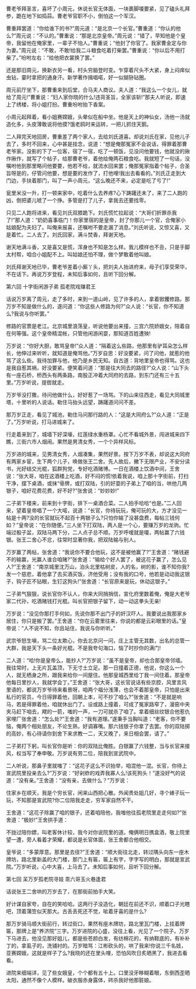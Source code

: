 <!-- { "loadSidebar": true } -->
曹老爷拜圣言，喜坏了小周元，休说长官无体面，一块裹脚嗄要紧，见了磕头礼拜参，跪在地下如捣蒜。曹老爷官职不小，倒怕这一个军汉。

曹重拜罢道：“你给谁下的书?”周元道：“是北京一个长官。”曹重道：“你认的他么?”周元说：“不认的。”曹重说：“那是北京皇帝。”周元说：“错了，早知他是个皇帝，我留他在俺家里，一辈子不怕人。”曹重说；“他封了你官了。我家曹金定与你为妻。”周元说：“不敢，不敢!给我二斗粮食吃着打柴罢。”曹重说：“你以后不用打柴了。”吩咐左右：“给他把衣裳换了罢。”

还是那旧周元，换新衣另一看，村头穷脑登时变。乍穿着尺头不大紧，身上闷痒似虫钻，霎时拿把的通身汗。新学著作揖唱喏，好一似猢狲钻圈。

周元前厅坐下，那曹重来到后堂，合马夫人商议。夫人道：“我这么一个女儿，就给了周元!”曹重说：“妇人家你晓的什么!违背圣旨，全家该斩!”那夫人听说，即速上了绣楼，将小姐打扮。曹重吩咐抬下香案。

小周元起拜着，看小姐赛嫦娥，头晕似在船中坐。他是天上的神仙女，汤他一汤就造化多，头皮薄敢说将他摸?饿老鸥时来运转，一把儿抓住天鹅。

二人拜完天地回房，曹重差了两个家人，去给刘氏道喜。却说刘氏在家，见他儿子去了，多时不回来，心中甚是挂念，说道：“想是俺那冤家不会说话，得罪着那曹老爷家。没影的下了一位客，宿了一宿，吃了一顿饭，见没问他要钱，他就没的揪作揪作，就写了个帖子，给那曹老爷，着他给俺两石粮食吃。我就短了一句话，没嘱咐他到那里略问他要要，他若不给，就流水回来罢；俺那冤家指着个帖子，合圣旨呀是的，仔管问他要，想是要的发作了，打他哩!我出去看看的。”刘氏正走到大门边，手扶着那门，叫了一声小周元，“这么晚还不来，必定是吃了亏了!”

瓮里米没一升，打一顿来家中，吃着什么去养疼?心下踌躇还未了，来了二人跑的凶，倒把婆儿唬了一个挣。多管是打了儿子，拿我去还要找零。

只见二人跑将进来，看见刘氏双膝跪下。刘氏慌忙拉起说：“大哥们折罪杀我了!”那人道：“奶奶喜事临门！你家里宿的是皇帝，封了你那儿一个官，合俺家小姑娘配为夫妇了。叫俺来报喜，还嘱咐不要走漏了消息。”刘氏听说，又惊又喜，又是着忙。二人去了。刘氏回家，满斗焚香，拜谢天地。

谢天地满斗香，又是喜又是慌，浑身也不知是怎么样。我儿模样也不丑，只是手脚太村帮，咱合小姐配不上。叫姑娘还怕不理，做个梦敢着他叫娘。

刘氏拜谢天地已毕，曹老爷差着小厮丫头，把刘夫人抬进府来，母子们享受荣华，不在话下。再说万岁登程，未知后事如何，且听下回分解。

第六回  十字街闲游子弟  孤老院戏赚君王

话说万岁离了周元，走了多时，来到一道山岭，见了许多的人，拿着锨钁修路。那万岁不知是做什么的，遂问道：“你这些人修路为何?”众人说：“长官，你不知道么?我说与你听罢。”

修路的官票是老江。北京城里浪荡皇，听说他要出来撞，三宫六院娇娥女，陪着自在何等强。这个皇帝精混帐，只管他闲游闲耍，那知道百姓遭殃!

万岁说：“你好大胆，敢骂皇帝!”众人道：“隔着这么些路，他那里有驴耳朵怎么样长，他伸过来听听，就知道是俺骂他。”万岁自思：好没要紧，问了问他，就惹的他骂了这么些。我待加罪与他，他乃是乡民无知。自古道：背地里皇帝也得骂。这也是我自惹其祸，好没要紧。便笑着问道：“那是往大同去的路径?”众人说：“山下头有一座石桥，桥西头有两条路，南股正冲着大同府的去路，到东门还有三十五里。”万岁听说，提辔就走。

万岁爷没打撒，待问他做什么，好好惹了一场骂。下的山来往西走，看见大同城里塔，十里听的人说话。勒住马抬头远望，踌躇道问问不差。

那万岁正走，看见了城池，勒住马问那行路的人：“这是大同府么?”众人道：“正是了。”万岁听说，打马进城来了。

行走着来到了，城墙下好深壕，红莲绿水重杨罩。心忙不看城外景，闯进城来四下瞧，三街六市人烟闹。果然是男清女秀，一个个异样风标。

万岁进的城来，见男清女秀，人烟凑集，果然好景。按下万岁不表，却说这大同府有两家乡宦，生下两个儿子，唤做张王二舍。先人故后，撇下无限产业，不安分读书，光好结交光棍，狐群狗党，专好吃酒赌博。一日在酒楼上饮酒中间，王舍说：“张大哥，咱在这酒楼上吃酒，好不闷的慌!依着我说，咱上那十字街前，打扫干净，摆下桌酒，或抹“骨牌，或打双陆，引的好耍的子弟上了咱的当，哄他几两银子，咱好花费花费，好不好?”张舍说：“妙妙妙!”

二子弟下楼来，前来到十字街，排下一桌酒合菜。二人拍手哈哈“也是。”二人回来，望着皇帝唱了一个大喏，说道：“长官，你待玩玩，俺可玩的大，方才没见一帖是十两?没的长官就玩不起百十两银子么?只怕你输了没甚盘费，每帖三钱何如？”皇帝说：“在你随便。”三人坐下打双陆，两人是一个心，要赚万岁的龙驹。忙端过骰子盆，双陆马两下分，二人点子总不顺。万岁呼嗳就是嗄，两帖赢了六钱银。张王二舍心不忿，往常时显著你我，把双陆输与别人。

万岁赢了两帖，张舍道：“我说你不要合他玩，这不是被他赢了?”王舍道：“赌钱避不的输赢，光赢人谁合咱赌?”张舍道：“输给个好人罢了，被这花子赢了，怎么见人?”王舍道：“南京城里沈万山，泊头北里枯树皮，人的名，树的影，谁不知你我?发一个慈悲，着他拿了去买酒买饭，济他受用；没有我的口号，他若是动动我这银子，钩子匠不钻眼，生钉这狗头!”张舍道：“长官原来是玩，休动这银子。”

二子弟气狠狠，说长官你不认人，你来大同捎捎信，宣化府里数着俺，俺是大老爷家二代孙，吃酒赌钱打光棍。叫长官把银子留下，动一动这拳头无亲!

万岁说：“没见你那打手何如，先说你那不出门子的奸汉吓人。我要说出我那家乡居住，你只是搬了罢。”王舍道：“你在云雾里往来，你说的都是云彩眼里的话。”皇帝说：“人不说不知，你且站住，我说与你听听。”

武宗爷怒生嗔，骂二位太欺心，你去北京问一问，庄上主管无其数，出名的总管一大群，我是天下头一条好光棍。不是我夸句海口，恼了时抄你的满门!

二人道：“哈!你是皇帝么，能抄人?”万岁说：“虽不是皇帝，却也合那皇帝邻墙。我往常时，上无片瓦盖顶，下无寸土立足。那一日撞着正德，他说，你这么一个人，就无栖身之所，跟我来给你一间屋住。他那皇城西里给丁我一间住着。那皇帝他每日里抄人，我就学会丁。”王舍道：“张大哥，这长官说话有些京腔，风里言风里语的，都说万岁爷待来看景呀，咱两个福分浅薄，也会不着那皇帝，只怕是出来私行的官员，今日得罪着他，回朝上本，可不抄了咱么?”张舍道：“不是就是响马，若是得罪着他，咱就休出门了。设或路上撞着，可成了冤家路窄了，漫窑中夹夹马赶下咱去，飕的一箭，嗤的一声，一刀可就杀了咱了。拿着细丝纹银合他惹仇家哩厂张舍道：“怎么处?”王舍道：“我有道理。”遂秉手当胸叫道：“老客，你不要恼，俺两个相处朋友，不论生熟，好调寡嘴。那六钱银子你拿了去罢。你的双陆掷的高妙，有心待请你到舍下来求教一二，天又晚了，来日相会罢，请了。”

二子弟打下躬，叫长官你是听：你的双陆比俺胜。白银赢了六钱整，当与长官来接风，权当写了奉申敬。万岁说有劳二位，陪我到宣武院中。

二人听说，那鼻子里就嗤了：“这花子这么不识抬举，咱混他一混。长官，你待上宣武院里投亲去么?”万岁说：“好剁蚱的戏弄我寡人么!该死狗头！”遂没好气的说道：“没有亲。”王舍道：“没有亲，去做什么？”万岁说：

住家乡在顺天，我是个穷长官，闲来山西把心散。外闻贵处姐几好，寻个婊子玩一玩，不知那是宣武院?你二位陪我走走，穷军家自然不干。

王舍道：“这花子除赢了咱的银子，还着咱陪他，我嗤他往孤老院里走走何如?”张舍道：“极妙!”王舍拱手道：

不拢过陪你嫖，叫老客休计较，我今对你说院里的道。俺俩明日携盒酒，敬上院里望一遭，旁人看着才荣耀，都说是长官体面，张王舍都合他相交。

皇爷说：“多蒙厚意。那里是去径?”王舍道：“顺大街往北走，转过隅头向东一座木牌坊，路北里新盖的大门楼，那门上有匾，匾上有字，字字写的明白，那就是宣武院。”万岁听说，心中大喜，上马去了。未知后事如何，且听下回分解。

第七回  呆万岁孤老院寻妓  乖六哥玉火巷逢君

话说张王二舍哄的万岁去了，在那街前拍手大笑。

好计谋自家夸，自在的笑哈哈。这两行子没造化，朝廷在前还不识，顺着口子光瞎吧，顶着蒲笠似天那大。古丢丢死还不觉，呲着牙喜的是什么?

那万岁骑马顺大街前行，转过街口，果然有座木牌坊，路北里瓦门楼，上挂着牌匾，那牌上是“养济院”三字。万岁进院的心盛，没往上看，光见了一个院子。万岁下马进去，他没见那好姐儿，都是些苍颜白发，有纺棉花的，有纳鞋底的，有补补丁的，拿虱子的，洗铺衬的。万岁暗骂：江彬砍头的，哄了我来!你说三千名妓，亚赛嫦娥，这就是样子了么?我晓的还在里头哩，恐怕风吹日炙晒黑了，我进去看看。

进院来细端详，见了些女娥皇，个个都有五十上。口里没牙眵糊着眼，东倒西歪晒太阳，通然不像个人模样。破衣服赤身露体，硶杀我好他那脏娘。

